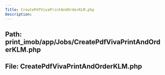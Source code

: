 ```yaml
---
Title: CreatePdfVivaPrintAndOrderKLM.php
Description:
---
```


## Path: print_imob/app/Jobs/CreatePdfVivaPrintAndOrderKLM.php
## File: CreatePdfVivaPrintAndOrderKLM.php
